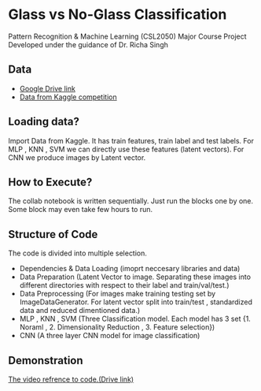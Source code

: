 # Glass vs No-Glass Classification
Pattern Recognition &amp; Machine Learning (CSL2050) Major Course Project Developed under the guidance of Dr. Richa Singh

## Data
- [Google Drive link](https://drive.google.com/drive/folders/1-3zxkbFzaMDwzBtJsi-De0nV41EqlFxc?usp=sharing)
- [Data from Kaggle competition](https://www.cs.toronto.edu/~kriz/cifar.html)

## Loading data?
Import Data from Kaggle. It has train features, train label and test labels. For MLP , KNN , SVM we can directly use these features (latent vectors). For CNN we produce images by Latent vector.

## How to Execute?
The collab notebook is written sequentially. Just run the blocks one by one. Some block may even take few hours to run.

## Structure of Code
The code is divided into multiple selection. 
- Dependencies & Data Loading (imoprt neccesary libraries and data)
- Data Preparation (Latent Vector to image. Separating these images into different directories with respect to their label and train/val/test.)
- Data Preprocessing (For images make training testing set by ImageDataGenerator. For latent vector split into train/test , standardized data and reduced dimentioned data.)
-  MLP , KNN , SVM (Three Classification model. Each model has 3 set {1. Noraml , 2. Dimensionality Reduction , 3. Feature selection})
-   CNN (A three layer CNN model for image classification)

## Demonstration
[The video refrence to code.(Drive link)](https://drive.google.com/file/d/1vkltLkm_FkXa9tW5TLl6Nl93ktaA61B1/view?usp=sharing)
